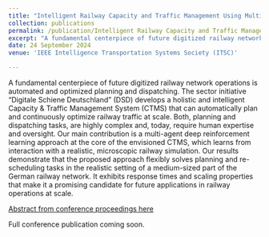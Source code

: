 ```yaml
---
title: "Intelligent Railway Capacity and Traffic Management Using Multi-Agent Deep Reinforcement Learning"
collection: publications
permalink: /publication/Intelligent Railway Capacity and Traffic Management Using Multi-Agent Deep Reinforcement Learning
excerpt: "A fundamental centerpiece of future digitized railway network operations is automated and optimized planning and dispatching. The sector initiative “Digitale Schiene Deutschland” (DSD) develops a holistic and intelligent Capacity & Traffic Management System (CTMS) that can automatically plan and continuously optimize railway traffic at scale. Both, planning and dispatching tasks, are highly complex and, today, require human expertise and oversight. Our main contribution is a multi-agent deep reinforcement learning approach at the core of the envisioned CTMS, which learns from interaction with a realistic, microscopic railway simulation. Our results demonstrate that the proposed approach flexibly solves planning and re-scheduling tasks in the realistic setting of a medium-sized part of the German railway network. It exhibits response times and scaling properties that make it a promising candidate for future applications in railway operations at scale."
date: 24 September 2024
venue: 'IEEE Intelligence Transportation Systems Society (ITSC)'

---
```

<!-- paperurl: 'http://anirudharamesh.github.io/files/IEEE-ITSC-2024.pdf' -->
<!-- citation: 'Your Name, You. (2010). &quot;Paper Title Number 2.&quot; <i>Journal 1</i>. 1(2).' -->
A fundamental centerpiece of future digitized railway network operations is automated and optimized planning and dispatching. The sector initiative “Digitale Schiene Deutschland” (DSD) develops a holistic and intelligent Capacity & Traffic Management System (CTMS) that can automatically plan and continuously optimize railway traffic at scale. Both, planning and dispatching tasks, are highly complex and, today, require human expertise and oversight. Our main contribution is a multi-agent deep reinforcement learning approach at the core of the envisioned CTMS, which learns from interaction with a realistic, microscopic railway simulation. Our results demonstrate that the proposed approach flexibly solves planning and re-scheduling tasks in the realistic setting of a medium-sized part of the German railway network. It exhibits response times and scaling properties that make it a promising candidate for future applications in railway operations at scale.
<!-- [Download paper here](http://anirudharamesh.github.io/files/IEEE-ITSC-2024.pdf) -->
[Abstract from conference proceedings here](https://its.papercept.net/conferences/scripts/abstract.pl?ConfID=87&Number=69)

Full conference publication coming soon.  
<!-- Recommended citation: Your Name, You. (2010). "Paper Title Number 2." <i>Journal 1</i>. 1(2). -->
